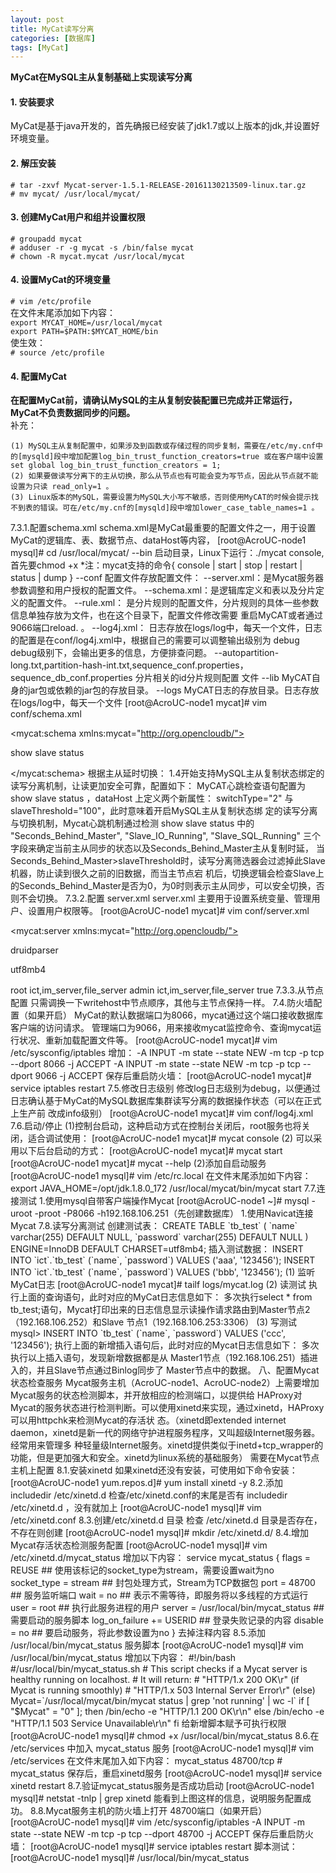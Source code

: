 ```yaml
---
layout: post
title: MyCat读写分离
categories: [数据库]
tags: [MyCat]
---
```

**MyCat在MySQL主从复制基础上实现读写分离**  
#### 1. 安装要求
MyCat是基于java开发的，首先确报已经安装了jdk1.7或以上版本的jdk,并设置好环境变量。  
#### 2. 解压安装
`# tar -zxvf Mycat-server-1.5.1-RELEASE-20161130213509-linux.tar.gz`  
`# mv mycat/ /usr/local/mycat/`  
#### 3. 创建MyCat用户和组并设置权限
`# groupadd mycat`  
`# adduser -r -g mycat -s /bin/false mycat`  
`# chown -R mycat.mycat /usr/local/mycat`  
#### 4. 设置MyCat的环境变量
`# vim /etc/profile`  
在文件末尾添加如下内容：  
`export MYCAT_HOME=/usr/local/mycat`  
`export PATH=$PATH:$MYCAT_HOME/bin`  
使生效：  
`# source /etc/profile`  
#### 4. 配置MyCat
**在配置MyCat前，请确认MySQL的主从复制安装配置已完成并正常运行，MyCat不负责数据同步的问题。**  
补充：  
```
(1) MySQL主从复制配置中，如果涉及到函数或存储过程的同步复制，需要在/etc/my.cnf中的[mysqld]段中增加配置log_bin_trust_function_creators=true 或在客户端中设置 set global log_bin_trust_function_creators = 1;
(2) 如果要做读写分离下的主从切换，那么从节点也有可能会变为写节点，因此从节点就不能设置为只读 read_only=1 。
(3) Linux版本的MySQL，需要设置为MySQL大小写不敏感，否则使用MyCAT的时候会提示找不到表的错误。可在/etc/my.cnf的[mysqld]段中增加lower_case_table_names=1 。
```
7.3.1.配置schema.xml
schema.xml是MyCat最重要的配置文件之一，用于设置MyCat的逻辑库、表、数据节点、dataHost等内容，
[root@AcroUC-node1 mysql]# cd /usr/local/mycat/
--bin 启动目录，Linux下运行：./mycat console,首先要chmod +x *注：mycat支持的命令{ console | start | stop | restart | status |
dump }
--conf 配置文件存放配置文件：
 --server.xml：是Mycat服务器参数调整和用户授权的配置文件。
 --schema.xml：是逻辑库定义和表以及分片定义的配置文件。
 --rule.xml： 是分片规则的配置文件，分片规则的具体一些参数信息单独存放为文件，也在这个目录下，配置文件修改需要
重启MyCAT或者通过9066端口reload. 。
 --log4j.xml： 日志存放在logs/log中，每天一个文件，日志的配置是在conf/log4j.xml中，根据自己的需要可以调整输出级别为
debug debug级别下，会输出更多的信息，方便排查问题。
 --autopartition-long.txt,partition-hash-int.txt,sequence_conf.properties， sequence_db_conf.properties 分片相关的id分片规则配置
文件
--lib MyCAT自身的jar包或依赖的jar包的存放目录。
--logs MyCAT日志的存放目录。日志存放在logs/log中，每天一个文件
[root@AcroUC-node1 mycat]# vim conf/schema.xml
<?xml version="1.0"?>
<!DOCTYPE mycat:schema SYSTEM "schema.dtd">
<mycat:schema xmlns:mycat="http://org.opencloudb/">
 <!-- schema定义Mycat的实际逻辑库的位置，多个schema代表多个逻辑库,逻辑库的概念与MySQL中的 database 概念相同 --
>
 <!-- 其中checkSQLschema表明是否检查并过滤SQL中包含schema的情况，如逻辑库为 TESTDB，则可能写为select * from
TESTDB.edu_user，此时会自动过滤TESTDB，SQL变为select * from edu_user，若不会出现上述写法，则可以关闭属性为
false -->
 <!--sqlMaxLimit默认返回的最大记录数限制，例如设置值为100，执行**select * from TESTDB.travelrecord;**的效果为和
执行**select * from TESTDB.travelrecord limit 100;**相同。MyCat1.4版本里面，用户的Limit参数会覆盖掉MyCat的
sqlMaxLimit默认设置-->
 <schema name="ict" checkSQLschema="false" dataNode="ict"></schema>
 <schema name="file_server" checkSQLschema="false" dataNode="file_server"></schema>
 <schema name="im_server" checkSQLschema="false" dataNode="im_server"></schema>

 <!-- dataNode定义Mycat的数据节点,dataNode是逻辑库对应的分片，一个dataNode标签就是一个独立的数据分片。如果配
置多个分片只需要多个dataNode即可 -->
 <!-- dataNode 中的 name 数据表示节点名称， dataHost表示数据主机名称， database表示该节点要路由的数据库的名称 -->
 <dataNode name="ict" dataHost="host" database="ict" />
 <dataNode name="file_server" dataHost="host" database="file_server" />
 <dataNode name="im_server" dataHost="host" database="im_server" />

 <!-- dataHost配置的是实际的后端数据库集群（当然，也可以是非集群） -->
 <!-- 注意：schema中的每一个dataHost中的host属性值必须唯一，否则会出现主从在所有dataHost中全部切换的现象 -->
 <!-- 定义数据主机host，只连接到MySQL读写分离集群中的Master节点，不使用MyCat托管MySQL主从切换 -->
 <!--
 <dataHost name="host" maxCon="500" minCon="20" balance="0"
 writeType="0" dbType="mysql" dbDriver="native" switchType="1" slaveThreshold="100">
 <heartbeat>select user()</heartbeat>
 <writeHost host="hostM1" url="192.168.106.251:3306" user="root" password="root" />
 </dataHost>
 -->
 <!-- 使用MyCat托管MySQL主从切换 -->
 <!-- 定义数据主机host，连接到MySQL读写分离集群，并配置了读写分离和主从切换 -->
 <dataHost name="host" maxCon="500" minCon="20" balance="1"
 writeType="0" dbType="mysql" dbDriver="native" switchType="2" slaveThreshold="100">
 <!-- 通过show slave status检测主从状态，当主宕机以后，发生切换，从变为主，原来的主变为从，这时候show slave
status就会发生错误，因为原来的主没有开启slave，不建议直接使用switch操作，而是在DB中做主从对调。 -->
 <heartbeat>show slave status</heartbeat>
 <!-- can have multi write hosts -->
 <writeHost host="hostM1" url="192.168.106.251:3306" user="root" password="root" />
 <writeHost host="hostM2" url="192.168.106.252:3306" user="root" password="root" />
 <!-- can have multi read hosts -->
 <writeHost host="hostS1" url="192.168.106.253:3306" user="root" password="root" />
 </dataHost>
 <!--
 name属性:唯一标识dataHost标签，供上层的标签使用。
 maxCon属性:指定每个读写实例连接池的最大连接。
 minCon属性:指定每个读写实例连接池的最小连接，初始化连接池的大小。
 balance属性:负载均衡类型，目前的取值有3种：
 1. balance="0", 不开启读写分离机制，所有读操作都发送到当前可用的writeHost上。
 2. balance="1"，全部的readHost与stand by writeHost参与select语句的负载均衡，简单的说，当双主双从模式(M1-
>S1，M2->S2，并且M1与 M2互为主备)，正常情况下，M2,S1,S2都参与select语句的负载均衡。
 3. balance="2"，所有读操作都随机的在writeHost、readhost上分发。
 4. balance="3"，所有读请求随机的分发到wiriteHost对应的readhost执行，writeHost不负担读压力，注意balance=3只在
1.4及其以后版本有，1.3没有。
 writeType属性:负载均衡类型，目前的取值有3种：
 1. writeType="0", 所有写操作发送到配置的第一个writeHost，第一个挂了切到还生存的第二个writeHost，重新启动后
已切换后的为准，切换记录在配置文件中:dnindex.properties .
 2. writeType="1"，所有写操作都随机的发送到配置的writeHost，1.5以后废弃不推荐,因为仅仅对于galera for mysql集
群这种多主多节点都能写入的集群起效，此时Mycat会随机选择一个writeHost并写入数据，对于非galera for mysql集群，请
不要配置writeType=1，会导致数据库不一致的严重问题。
 switchType属性:
 -1 表示不自动切换。
 1 默认值，自动切换。
 2 基于MySQL主从同步的状态决定是否切换。心跳语句为 show slave status
 3 基于MySQL galary cluster的切换机制（适合集群）（1.4.1） 心跳语句为 show status like ‘wsrep%’
 dbType属性:指定后端连接的数据库类型，目前支持二进制的mysql协议，还有其他使用JDBC连接的数据库。例如：
mongodb、oracle、spark等。
 dbDriver属性:指定连接后端数据库使用的Driver，目前可选的值有native和JDBC。使用native的话，因为这个值执行的
是二进制的mysql协议，所以可以使用mysql和maridb。其他类型的数据库则需要使用JDBC驱动来支持。
从1.6版本开始支持postgresql的native原始协议。
如果使用JDBC的话需要将符合JDBC 4标准的驱动JAR包放到MYCAT\lib目录下，并检查驱动JAR包中包括如下目录结构的
文件：META-INF\services\java.sql.Driver。在这个文件内写上具体的Driver类名，例如：com.mysql.jdbc.Driver。
 tempReadHostAvailable属性:如果配置了这个属性writeHost 下面的readHost仍旧可用，默认0 可配置（0、1）。


 -->
 <!--
 heartbeat标签:这个标签内指明用于和后端数据库进行心跳检查的语句。1.4主从切换的语句必须是：show slave status
 -->
 <!--
 writeHost标签、readHost标签:这两个标签都指定后端数据库的相关配置给mycat，用于实例化后端连接池。唯一不同
的是，writeHost指定写实例、readHost指定读实例，组着这些读写实例来满足系统的要求。在一个dataHost内可以定义多个
writeHost和readHost。但是，如果writeHost指定的后端数据库宕机，那么这个writeHost绑定的所有readHost都将不可用。另
一方面，由于这个writeHost宕机系统会自动的检测到，并切换到备用的writeHost上去。
 host属性:用于标识不同实例，一般writeHost我们使用*M1，readHost我们用*S1。
 url属性:后端实例连接地址，如果是使用native的dbDriver，则一般为address:port这种形式。用JDBC或其他的dbDriver，
则需要特殊指定。当使用JDBC时则可以这么写：jdbc:mysql://localhost:3306/。
 user属性:后端存储实例需要的用户名字
 password属性:后端存储实例需要的密码。
 weight 属性:权重 配置在readhost 中作为读节点的权重（1.4以后）。
 usingDecrypt 属性:是否对密码加密默认0 否如需要开启配置1，同时使用加密程序对密码加密，加密命令为：执行mycat
jar 程序（1.4.1以后）： java -cp Mycat-server-1.4.1-dev.jar io.mycat.util.DecryptUtil 1:host:user:password Mycat-server-1.4.1-
dev.jar 为mycat download 下载目录的jar 1:host:user:password 中 1 为db端加密标志，host为dataHost 的host 名称
 -->
</mycat:schema>
根据主从延时切换：
1.4开始支持MySQL主从复制状态绑定的读写分离机制，让读更加安全可靠，配置如下： MyCAT心跳检查语句配置为 show
slave status ，dataHost 上定义两个新属性： switchType="2" 与 slaveThreshold="100"，此时意味着开启MySQL主从复制状态绑
定的读写分离与切换机制，Mycat心跳机制通过检测 show slave status 中的 "Seconds_Behind_Master", "Slave_IO_Running",
"Slave_SQL_Running" 三个字段来确定当前主从同步的状态以及Seconds_Behind_Master主从复制时延， 当
Seconds_Behind_Master>slaveThreshold时，读写分离筛选器会过滤掉此Slave机器，防止读到很久之前的旧数据，而当主节点宕
机后，切换逻辑会检查Slave上的Seconds_Behind_Master是否为0，为0时则表示主从同步，可以安全切换，否则不会切换。
7.3.2.配置 server.xml
server.xml 主要用于设置系统变量、管理用户、设置用户权限等。
[root@AcroUC-node1 mycat]# vim conf/server.xml
<?xml version="1.0" encoding="UTF-8"?>
<!-- - - Licensed under the Apache License, Version 2.0 (the "License");
 - you may not use this file except in compliance with the License. - You
 may obtain a copy of the License at - - http://www.apache.org/licenses/LICENSE-2.0
 - - Unless required by applicable law or agreed to in writing, software -
 distributed under the License is distributed on an "AS IS" BASIS, - WITHOUT
 WARRANTIES OR CONDITIONS OF ANY KIND, either express or implied. - See the
 License for the specific language governing permissions and - limitations
 under the License. -->
<!DOCTYPE mycat:server SYSTEM "server.dtd">
<mycat:server xmlns:mycat="http://org.opencloudb/">
 <system>
 <!--由于mycat最初是时候Foundation DB的sql解析器，而后才添加的Druid的解析器。所以这个属性用来指定默认的解析
器。目前的可用的取值有：druidparser和 fdbparser。使用的时候可以选择其中的一种，目前一般都使用druidparser。
 1.3 解析器默认为fdbparser，1.4默认为druidparser，1.4以后fdbparser作废。-->
 <property name="defaultSqlParser">druidparser</property>
 <!--字符集设置,如果需要配置utf8mb2等特殊字符集可以在 index_to_charset.properties 配置中 配置数据库短的字符集ID=
字符集 例如： 224=utf8mb4 配置字符集的时候一定要坚持mycat的字符集与数据库端的字符集是一致的，可以通过变量来查
询： show variables like 'collation_%'; show variables like 'character_set_%';-->
 <property name="charset">utf8mb4</property>
 <!--<property name="useCompression">1</property>--> <!--1为开启mysql压缩协议-->
 <!--<property name="processorBufferChunk">40960</property> -->
 <!--
 <property name="processors">1</property>
 <property name="processorExecutor">32</property>
 -->
 <!--默认是65535 64K 用于sql解析时最大文本长度 -->
 <!--<property name="maxStringLiteralLength">65535</property>-->
 <!--<property name="sequnceHandlerType">0</property>-->
 <!--<property name="backSocketNoDelay">1</property>-->
 <!--<property name="frontSocketNoDelay">1</property>-->
 <!--<property name="processorExecutor">16</property>-->
 <!--
 <property name="mutiNodeLimitType">1</property> 0：开启小数量级（默认） ；1：开启亿级数据排序
 <property name="mutiNodePatchSize">100</property> 亿级数量排序批量
 <property name="processors">32</property> <property name="processorExecutor">32</property>
 <property name="serverPort">8066</property> <property name="managerPort">9066</property>
 <property name="idleTimeout">300000</property> <property name="bindIp">0.0.0.0</property>
 <property name="frontWriteQueueSize">4096</property> <property name="processors">32</property> -->
 </system>
 <!-- 用户root，对应的MyCat逻辑库连接到的数据节点对应的主机为主从复制集群，并通过MyCat实现了读写分离 -->
 <!--name属性来指定用户名-->
 <user name="root">
 <!--password属性内的文本来修改密码-->
 <property name="password">root</property>
 <!--schemas属性内的文本来控制用户可放问的schema，同时访问多个schema的话使用 , 隔开-->
 <property name="schemas">ict,im_server,file_server</property>
 </user>
 <user name="admin">
 <property name="password">admin</property>
 <property name="schemas">ict,im_server,file_server</property>
 <!--readOnly属性为true 或false来限制用户是否只是可读的-->
 <property name="readOnly">true</property>
 <!--
 benchmark属性:mycat连接服务降级处理： benchmark 基准, 当前端的整体connection数达到基准值是, 对来自该账户的
请求开始拒绝连接，0或不设表示不限制
 例如 <property name="benchmark">1000</property>
 -->
 <!--
 usingDecrypt 属性:是否对密码加密默认0 否 如需要开启配置1，同时使用加密程序对密码加密，加密命令为：
 执行mycat jar 程序： java -cp Mycat-server-1.4.1-dev.jar io.mycat.util.DecryptUtil 0:user:password
 Mycat-server-1.4.1-dev.jar 为mycat download 下载目录的jar
 1:host:user:password 中 0 为前端加密标志
 -->
 <!-- 表级权限: Table级的dml(curd)控制，未设置的Table继承schema的dml -->
 <!-- TODO: 非CURD SQL语句, 透明传递至后端 -->
 <!--
 <privileges check="true">
 <schema name="TESTDB" dml="0110" >
 <table name="table01" dml="0111"></table>
 <table name="table02" dml="1111"></table>
 </schema>
 <schema name="TESTDB1" dml="0110">
 <table name="table03" dml="1110"></table>
 <table name="table04" dml="1010"></table>
 </schema>
 </privileges>
 -->
 <!--
 privileges子节点:对用户的schema及 下级的 table 进行精细化的 DML 权限控制，privileges 节点中的 check 属性是用
于标识是否开启 DML 权限检查， 默认false 标识不检查，当然 privileges 节点不配置，等同 check=false,
由于Mycat一个用户的schemas 属性可配置多个schema ，所以privileges 的下级节点schema 节点同样
可配置多个，对多库多表进行细粒度的DML 权限控制
 参数 说明 事例（禁止增删改查）
 dml insert,update,select,delete 0000
 注： 设置了 schema , 但只设置了个别 table 或 未设置table 的 DML，自动继承 schema 的 DML 属性
 -->

 </user>
 <!--
 <quarantine>
 <whitehost>
 <host host="127.0.0.1" user="mycat"/>
 <host host="127.0.0.2" user="mycat"/>
 </whitehost>
 <blacklist check="false"></blacklist>
 </quarantine>
 -->
</mycat:server>
7.3.3.从节点配置
只需调换一下writehost中节点顺序，其他与主节点保持一样。
7.4.防火墙配置（如果开启）
MyCat的默认数据端口为8066，mycat通过这个端口接收数据库客户端的访问请求。
管理端口为9066，用来接收mycat监控命令、查询mycat运行状况、重新加载配置文件等。
[root@AcroUC-node1 mycat]# vim /etc/sysconfig/iptables
增加：
-A INPUT -m state --state NEW -m tcp -p tcp --dport 8066 -j ACCEPT
-A INPUT -m state --state NEW -m tcp -p tcp --dport 9066 -j ACCEPT
保存后重启防火墙：
[root@AcroUC-node1 mycat]# service iptables restart
7.5.修改日志级别
修改log日志级别为debug，以便通过日志确认基于MyCat的MySQL数据库集群读写分离的数据操作状态（可以在正式上生产前
改成info级别）
[root@AcroUC-node1 mycat]# vim conf/log4j.xml
7.6.启动/停止
(1)控制台启动，这种启动方式在控制台关闭后，root服务也将关闭，适合调试使用：
[root@AcroUC-node1 mycat]# mycat console
(2) 可以采用以下后台启动的方式：
[root@AcroUC-node1 mycat]# mycat start
[root@AcroUC-node1 mycat]# mycat --help
(2)添加自启动服务
[root@AcroUC-node1 mysql]# vim /etc/rc.local
在文件末尾添加如下内容：
export JAVA_HOME=/opt/jdk.1.8.0_172
/usr/local/mycat/bin/mycat start
7.7.连接测试
1.使用mysql自带客户端操作Mycat
[root@AcroUC-node1 ~]# mysql -uroot -proot -P8066 -h192.168.106.251（先创建数据库）
1.使用Navicat连接Mycat
7.8.读写分离测试
创建测试表：
CREATE TABLE `tb_test` (
 `name` varchar(255) DEFAULT NULL,
 `password` varchar(255) DEFAULT NULL
) ENGINE=InnoDB DEFAULT CHARSET=utf8mb4;
插入测试数据：
INSERT INTO `ict`.`tb_test` (`name`, `password`) VALUES ('aaa', '123456');
INSERT INTO `ict`.`tb_test` (`name`, `password`) VALUES ('bbb', '123456');
(1) 监听MyCat日志
[root@AcroUC-node1 mycat]# tailf logs/mycat.log
(2) 读测试
执行上面的查询语句，此时对应的MyCat日志信息如下：
多次执行select * from tb_test;语句，Mycat打印出来的日志信息显示读操作请求路由到Master节点2（192.168.106.252）和Slave
节点1（192.168.106.253:3306）
(3) 写测试
mysql> INSERT INTO `tb_test` (`name`, `password`) VALUES ('ccc', '123456');
执行上面的新增插入语句后，此时对应的Mycat日志信息如下：
多次执行以上插入语句，发现新增数据都是从 Master1节点（192.168.106.251）插进入的，并且Slave节点通过Binlog同步了
Master节点中的数据。
八、配置Mycat状态检查服务
Mycat服务主机（AcroUC-node1、AcroUC-node2）上需要增加Mycat服务的状态检测脚本，并开放相应的检测端口，以提供给
HAProxy对Mycat的服务状态进行检测判断。可以使用xinetd来实现，通过xinetd，HAProxy可以用httpchk来检测Mycat的存活状
态。（xinetd即extended internet daemon，xinetd是新一代的网络守护进程服务程序，又叫超级Internet服务器。经常用来管理多
种轻量级Internet服务。xinetd提供类似于inetd+tcp_wrapper的功能，但是更加强大和安全。xinetd为linux系统的基础服务）
需要在Mycat节点主机上配置
8.1.安装xinetd
如果xinetd还没有安装，可使用如下命令安装：
[root@AcroUC-node1 yum.repos.d]# yum install xinetd -y
8.2.添加 includedir /etc/xinetd.d
检查/etc/xinetd.conf的末尾是否有 includedir /etc/xinetd.d ，没有就加上
[root@AcroUC-node1 mysql]# vim /etc/xinetd.conf
8.3.创建/etc/xinetd.d 目录
检查 /etc/xinetd.d 目录是否存在，不存在则创建
[root@AcroUC-node1 mysql]# mkdir /etc/xinetd.d/
8.4.增加Mycat存活状态检测服务配置
[root@AcroUC-node1 mysql]# vim /etc/xinetd.d/mycat_status
增加以下内容：
service mycat_status
{
flags = REUSE
## 使用该标记的socket_type为stream，需要设置wait为no
socket_type = stream ## 封包处理方式，Stream为TCP数据包
port = 48700 ## 服务监听端口
wait = no ## 表示不需等待，即服务将以多线程的方式运行
user = root ## 执行此服务进程的用户
server = /usr/local/bin/mycat_status ## 需要启动的服务脚本
log_on_failure += USERID ## 登录失败记录的内容
disable = no ## 要启动服务，将此参数设置为no
}
去掉注释内容
8.5.添加 /usr/local/bin/mycat_status 服务脚本
[root@AcroUC-node1 mysql]# vim /usr/local/bin/mycat_status
增加以下内容：
#!/bin/bash
#/usr/local/bin/mycat_status.sh
# This script checks if a Mycat server is healthy running on localhost.
# It will return:
# "HTTP/1.x 200 OK\r" (if Mycat is running smoothly)
# "HTTP/1.x 503 Internal Server Error\r" (else)
Mycat=`/usr/local/mycat/bin/mycat status | grep 'not running' | wc -l`
if [ "$Mycat" = "0" ]; then
/bin/echo -e "HTTP/1.1 200 OK\r\n"
else
/bin/echo -e "HTTP/1.1 503 Service Unavailable\r\n"
fi
给新增脚本赋予可执行权限
[root@AcroUC-node1 mysql]# chmod +x /usr/local/bin/mycat_status
8.6.在 /etc/services 中加入 mycat_status 服务
[root@AcroUC-node1 mysql]# vim /etc/services
在文件末尾加入如下内容：
mycat_status 48700/tcp # mycat_status
保存后，重启xinetd服务
[root@AcroUC-node1 mysql]# service xinetd restart
8.7.验证mycat_status服务是否成功启动
[root@AcroUC-node1 mysql]# netstat -tnlp | grep xinetd
能看到上图这样的信息，说明服务配置成功。
8.8.Mycat服务主机的防火墙上打开 48700端口（如果开启）
[root@AcroUC-node1 mysql]# vim /etc/sysconfig/iptables
-A INPUT -m state --state NEW -m tcp -p tcp --dport 48700 -j ACCEPT
保存后重启防火墙：
[root@AcroUC-node1 mysql]# service iptables restart
脚本测试：
[root@AcroUC-node1 mysql]# /usr/local/bin/mycat_status
